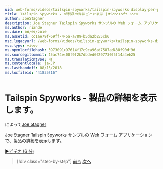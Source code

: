 ```yaml
---
uid: web-forms/videos/tailspin-spyworks/tailspin-spyworks-display-per-product-details
title: Tailspin Spyworks - が製品の詳細ごとに表示 |Microsoft Docs
author: JoeStagner
description: Joe Stagner Tailspin Spyworks サンプルの Web フォーム アプリケーションで、製品の詳細を表示します。
ms.author: riande
ms.date: 06/09/2010
ms.assetid: cc1ae79f-69ff-445a-a789-b5da2b255cb6
msc.legacyurl: /web-forms/videos/tailspin-spyworks/tailspin-spyworks-display-per-product-details
msc.type: video
ms.openlocfilehash: 6973091e97614f17c9ca96ed7587ad438f90df9d
ms.sourcegitcommit: 45ac74e400f9f2b7dbded66297730f6f14a4eb25
ms.translationtype: MT
ms.contentlocale: ja-JP
ms.lasthandoff: 08/16/2018
ms.locfileid: "41835216"
---
```

<a name="tailspin-spyworks---display-per-product-details"></a>Tailspin Spyworks - 製品の詳細を表示します。
====================
によって[Joe Stagner](https://github.com/JoeStagner)

Joe Stagner Tailspin Spyworks サンプルの Web フォーム アプリケーションで、製品の詳細を表示します。

[&#9654;ビデオ (6 分)](https://channel9.msdn.com/Blogs/ASP-NET-Site-Videos/tailspin-spyworks-display-per-product-details)

> [!div class="step-by-step"]
> [前へ](tailspin-spyworks-display-the-product-list.md)
> [次へ](tailspin-spyworks-adding-items-to-the-shopping-cart.md)
